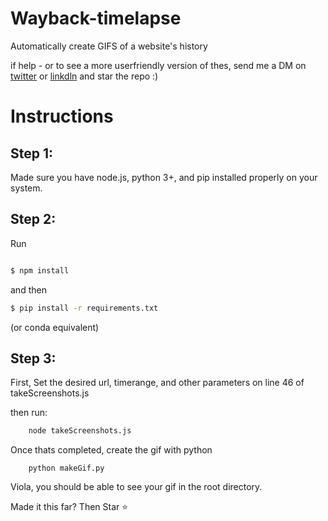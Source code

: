 # Wayback-timelapse
Automatically create GIFS of a website's history


if help - or to see a more userfriendly version of thes, send me a DM on [twitter](https://twitter.com/CalebPeffer) or [linkdln](https://www.linkedin.com/in/caleb-peffer/) and star the repo :)


# Instructions


## Step 1:

Made sure you have node.js, python 3+, and pip installed properly on your system.

## Step 2:

Run

```bash

$ npm install

```

and then

```bash
$ pip install -r requirements.txt

```

(or conda equivalent)

## Step 3:

First, Set the desired url, timerange, and other parameters on line 46 of takeScreenshots.js

then run:

```bash
    node takeScreenshots.js
```

Once thats completed, create the gif with python

```
    python makeGif.py
```

Viola, you should be able to see your gif in the root directory. 

Made it this far? Then Star ⭐

